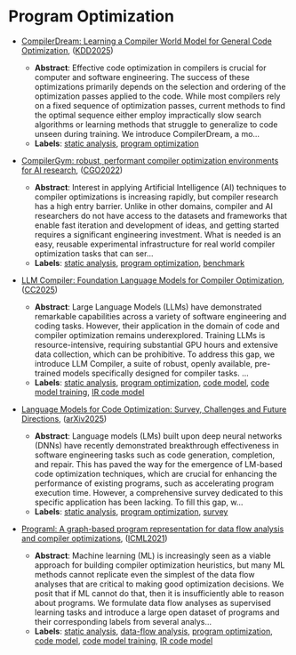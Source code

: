 # Program Optimization

- [CompilerDream: Learning a Compiler World Model for General Code Optimization](../venues/KDD2025/paper_1.md), ([KDD2025](../venues/KDD2025/README.md))

  - **Abstract**: Effective code optimization in compilers is crucial for computer and software engineering. The success of these optimizations primarily depends on the selection and ordering of the optimization passes applied to the code. While most compilers rely on a fixed sequence of optimization passes, current methods to find the optimal sequence either employ impractically slow search algorithms or learning methods that struggle to generalize to code unseen during training. We introduce CompilerDream, a mo...
  - **Labels**: [static analysis](static_analysis.md), [program optimization](program_optimization.md)


- [CompilerGym: robust, performant compiler optimization environments for AI research](../venues/CGO2022/paper_1.md), ([CGO2022](../venues/CGO2022/README.md))

  - **Abstract**: Interest in applying Artificial Intelligence (AI) techniques to compiler optimizations is increasing rapidly, but compiler research has a high entry barrier. Unlike in other domains, compiler and AI researchers do not have access to the datasets and frameworks that enable fast iteration and development of ideas, and getting started requires a significant engineering investment. What is needed is an easy, reusable experimental infrastructure for real world compiler optimization tasks that can ser...
  - **Labels**: [static analysis](static_analysis.md), [program optimization](program_optimization.md), [benchmark](benchmark.md)


- [LLM Compiler: Foundation Language Models for Compiler Optimization](../venues/CC2025/paper_1.md), ([CC2025](../venues/CC2025/README.md))

  - **Abstract**: Large Language Models (LLMs) have demonstrated remarkable capabilities across a variety of software engineering and coding tasks. However, their application in the domain of code and compiler optimization remains underexplored. Training LLMs is resource-intensive, requiring substantial GPU hours and extensive data collection, which can be prohibitive. To address this gap, we introduce LLM Compiler, a suite of robust, openly available, pre-trained models specifically designed for compiler tasks. ...
  - **Labels**: [static analysis](static_analysis.md), [program optimization](program_optimization.md), [code model](code_model.md), [code model training](code_model_training.md), [IR code model](IR_code_model.md)


- [Language Models for Code Optimization: Survey, Challenges and Future Directions](../venues/arXiv2025/paper_5.md), ([arXiv2025](../venues/arXiv2025/README.md))

  - **Abstract**: Language models (LMs) built upon deep neural networks (DNNs) have recently demonstrated breakthrough effectiveness in software engineering tasks such as code generation, completion, and repair. This has paved the way for the emergence of LM-based code optimization techniques, which are crucial for enhancing the performance of existing programs, such as accelerating program execution time. However, a comprehensive survey dedicated to this specific application has been lacking. To fill this gap, w...
  - **Labels**: [static analysis](static_analysis.md), [program optimization](program_optimization.md), [survey](survey.md)


- [Programl: A graph-based program representation for data flow analysis and compiler optimizations](../venues/ICML2021/paper_2.md), ([ICML2021](../venues/ICML2021/README.md))

  - **Abstract**: Machine learning (ML) is increasingly seen as a viable approach for building compiler optimization heuristics, but many ML methods cannot replicate even the simplest of the data flow analyses that are critical to making good optimization decisions. We posit that if ML cannot do that, then it is insufficiently able to reason about programs. We formulate data flow analyses as supervised learning tasks and introduce a large open dataset of programs and their corresponding labels from several analys...
  - **Labels**: [static analysis](static_analysis.md), [data-flow analysis](data-flow_analysis.md), [program optimization](program_optimization.md), [code model](code_model.md), [code model training](code_model_training.md), [IR code model](IR_code_model.md)
